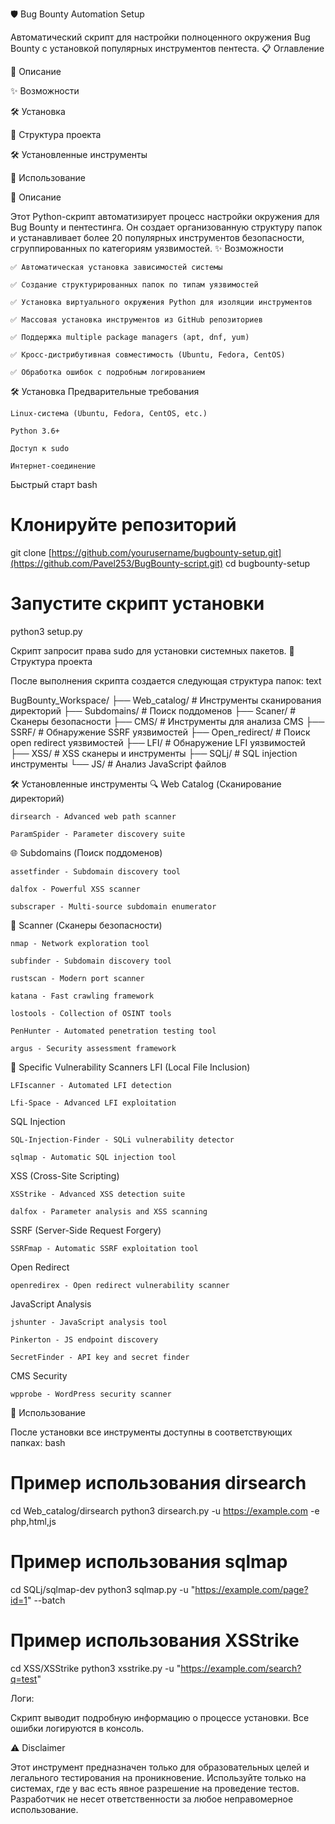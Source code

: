 🛡️ Bug Bounty Automation Setup

Автоматический скрипт для настройки полноценного окружения Bug Bounty с установкой популярных инструментов пентеста.
📋 Оглавление

🚀 Описание

✨ Возможности

🛠️ Установка

📁 Структура проекта

🛠️ Установленные инструменты

🚀 Использование


🚀 Описание

Этот Python-скрипт автоматизирует процесс настройки окружения для Bug Bounty и пентестинга. Он создает организованную структуру папок и устанавливает более 20 популярных инструментов безопасности, сгруппированных по категориям уязвимостей.
✨ Возможности

    ✅ Автоматическая установка зависимостей системы

    ✅ Создание структурированных папок по типам уязвимостей

    ✅ Установка виртуального окружения Python для изоляции инструментов

    ✅ Массовая установка инструментов из GitHub репозиториев

    ✅ Поддержка multiple package managers (apt, dnf, yum)

    ✅ Кросс-дистрибутивная совместимость (Ubuntu, Fedora, CentOS)

    ✅ Обработка ошибок с подробным логированием

🛠️ Установка
Предварительные требования

    Linux-система (Ubuntu, Fedora, CentOS, etc.)

    Python 3.6+

    Доступ к sudo

    Интернет-соединение

Быстрый старт
bash

# Клонируйте репозиторий
git clone [https://github.com/yourusername/bugbounty-setup.git](https://github.com/Pavel253/BugBounty-script.git)
cd bugbounty-setup

# Запустите скрипт установки
python3 setup.py

Скрипт запросит права sudo для установки системных пакетов.
📁 Структура проекта

После выполнения скрипта создается следующая структура папок:
text

BugBounty_Workspace/
├── Web_catalog/          # Инструменты сканирования директорий
├── Subdomains/           # Поиск поддоменов
├── Scaner/               # Сканеры безопасности
├── CMS/                  # Инструменты для анализа CMS
├── SSRF/                 # Обнаружение SSRF уязвимостей
├── Open_redirect/        # Поиск open redirect уязвимостей
├── LFI/                  # Обнаружение LFI уязвимостей
├── XSS/                  # XSS сканеры и инструменты
├── SQLj/                 # SQL injection инструменты
└── JS/                   # Анализ JavaScript файлов

🛠️ Установленные инструменты
🔍 Web Catalog (Сканирование директорий)

    dirsearch - Advanced web path scanner

    ParamSpider - Parameter discovery suite

🌐 Subdomains (Поиск поддоменов)

    assetfinder - Subdomain discovery tool

    dalfox - Powerful XSS scanner

    subscraper - Multi-source subdomain enumerator

📡 Scanner (Сканеры безопасности)

    nmap - Network exploration tool

    subfinder - Subdomain discovery tool

    rustscan - Modern port scanner

    katana - Fast crawling framework

    lostools - Collection of OSINT tools

    PenHunter - Automated penetration testing tool

    argus - Security assessment framework

🎯 Specific Vulnerability Scanners
LFI (Local File Inclusion)

    LFIscanner - Automated LFI detection

    Lfi-Space - Advanced LFI exploitation

SQL Injection

    SQL-Injection-Finder - SQLi vulnerability detector

    sqlmap - Automatic SQL injection tool

XSS (Cross-Site Scripting)

    XSStrike - Advanced XSS detection suite

    dalfox - Parameter analysis and XSS scanning

SSRF (Server-Side Request Forgery)

    SSRFmap - Automatic SSRF exploitation tool

Open Redirect

    openredirex - Open redirect vulnerability scanner

JavaScript Analysis

    jshunter - JavaScript analysis tool

    Pinkerton - JS endpoint discovery

    SecretFinder - API key and secret finder

CMS Security

    wpprobe - WordPress security scanner

🚀 Использование

После установки все инструменты доступны в соответствующих папках:
bash

# Пример использования dirsearch
cd Web_catalog/dirsearch
python3 dirsearch.py -u https://example.com -e php,html,js

# Пример использования sqlmap
cd SQLj/sqlmap-dev
python3 sqlmap.py -u "https://example.com/page?id=1" --batch

# Пример использования XSStrike
cd XSS/XSStrike
python3 xsstrike.py -u "https://example.com/search?q=test"

Логи:

Скрипт выводит подробную информацию о процессе установки. Все ошибки логируются в консоль.

⚠️ Disclaimer

Этот инструмент предназначен только для образовательных целей и легального тестирования на проникновение. Используйте только на системах, где у вас есть явное разрешение на проведение тестов. Разработчик не несет ответственности за любое неправомерное использование.
